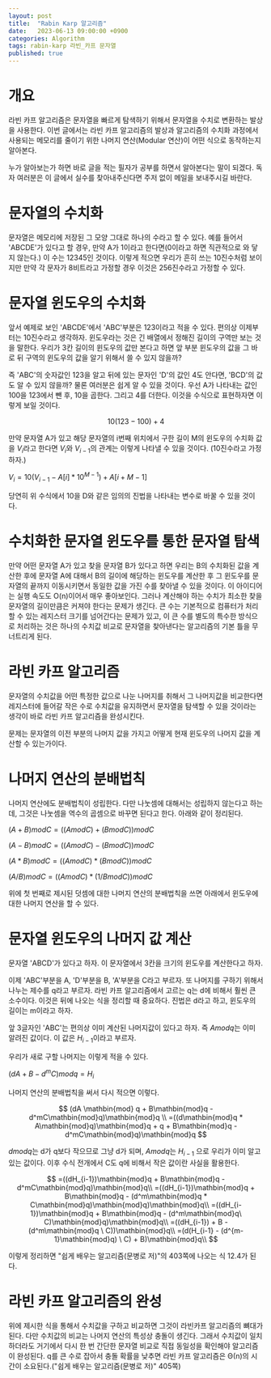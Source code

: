 ```yaml
---
layout: post
title:  "Rabin Karp 알고리즘"
date:   2023-06-13 09:00:00 +0900
categories: Algorithm
tags: rabin-karp 라빈_카프 문자열
published: true
---
```


# 개요

라빈 카프 알고리즘은 문자열을 빠르게 탐색하기 위해서 문자열을 수치로 변환하는 발상을 사용한다. 이번 글에서는 라빈 카프 알고리즘의 발상과
알고리즘의 수치화 과정에서 사용되는 메모리를 줄이기 위한 나머지 연산(Modular 연산)이 어떤 식으로 동작하는지 알아본다.

누가 알아보는가 하면 바로 글을 적는 필자가 공부를 하면서 알아본다는 말이 되겠다. 독자 여러분은 이 글에서 실수를 찾아내주신다면 주저 없이
메일을 보내주시길 바란다.


# 문자열의 수치화

문자열은 메모리에 저장된 그 모양 그대로 하나의 수라고 할 수 있다.
예를 들어서 'ABCDE'가 있다고 할 경우, 만약 A가 1이라고 한다면(0이라고 하면 직관적으로 와 닿지 않는다.)
이 수는 12345인 것이다. 이렇게 적으면 우리가 흔히 쓰는 10진수처럼 보이지만 만약 각 문자가 8비트라고 가정할
경우 이것은 256진수라고 가정할 수 있다.


# 문자열 윈도우의 수치화

앞서 예제로 보인 'ABCDE'에서 'ABC'부분은 123이라고 적을 수 있다. 편의상 이제부터는 10진수라고 생각하자.
윈도우라는 것은 긴 배열에서 정해진 길이의 구역만 보는 것을 말한다. 우리가 3칸 길이의 윈도우의 값만 본다고 하면
앞 부분 윈도우의 값을 그 바로 뒤 구역의 윈도우의 값을 알기 위해서 쓸 수 있지 않을까?

즉 'ABC'의 숫자값인 123을 알고 뒤에 있는 문자인 'D'의 값인 4도 안다면, 'BCD'의 값도 알 수 있지 않을까?
물론 여러분은 쉽게 알 수 있을 것이다. 우선 A가 나타내는 값인 100을 123에서 뺀 후, 10을 곱한다. 그리고 4를 더한다.
이것을 수식으로 표현하자면 이렇게 보일 것이다.

$$10(123 - 100) + 4$$

만약 문자열 A가 있고 해당 문자열의 i번째 위치에서 구한 길이 M의 윈도우의 수치화 값을 $V_i$라고 한다면 
$V_i$와 $V_{i-1}$의 관계는 이렇게 나타낼 수 있을 것이다. (10진수라고 가정하자.)

$V_i = 10(V_{i-1}-A[i]*10^{M-1}) + A[i + M - 1]$

당연히 위 수식에서 10을 D와 같은 임의의 진법을 나타내는 변수로 바꿀 수 있을 것이다.


# 수치화한 문자열 윈도우를 통한 문자열 탐색

만약 어떤 문자열 A가 있고 찾을 문자열 B가 있다고 하면 우리는 B의 수치화된 값을 계산한 후에 문자열 A에 대해서
B의 길이에 해당하는 윈도우를 계산한 후 그 윈도우를 문자열의 끝까지 이동시키면서 동일한 값을 가진 수를 찾아낼
수 있을 것이다. 이 아이디어는 실행 속도도 O(n)이어서 매우 좋아보인다. 그러나 계산해야 하는 수치가 최소한
찾을 문자열의 길이만큼은 커져야 한다는 문제가 생긴다. 큰 수는 기본적으로 컴퓨터가 처리할 수 있는 레지스터
크기를 넘어간다는 문제가 있고, 이 큰 수를 별도의 특수한 방식으로 처리하는 것은 하나의 수치값 비교로 문자열을
찾아낸다는 알고리즘의 기본 틀을 무너트리게 된다.


# 라빈 카프 알고리즘

문자열의 수치값을 어떤 특정한 값으로 나눈 나머지를 취해서 그 나머지값을 비교한다면 레지스터에 들어갈 작은 수로
수치값을 유지하면서 문자열을 탐색할 수 있을 것이라는 생각이 바로 라빈 카프 알고리즘을 완성시킨다.

문제는 문자열의 이전 부분의 나머지 값을 가지고 어떻게 현재 윈도우의 나머지 값을 계산할 수 있는가이다.


# 나머지 연산의 분배법칙

나머지 연산에도 분배법칙이 성립한다. 다만 나눗셈에 대해서는 성립하지 않는다고 하는데, 그것은 나눗셈을 역수의 곱셈으로 바꾸면 된다고 한다. 아래와 같이 정리된다.

$(A + B) \mathbin{mod} C = ((A \mathbin{mod} C) + (B \mathbin{mod} C)) \mathbin{mod} C$

$(A - B) \mathbin{mod} C = ((A \mathbin{mod} C) - (B \mathbin{mod} C)) \mathbin{mod} C$

$(A * B) \mathbin{mod} C = ((A \mathbin{mod} C) * (B \mathbin{mod} C)) \mathbin{mod} C$

$(A / B) \mathbin{mod} C = ((A \mathbin{mod} C) * (1/B \mathbin{mod} C)) \mathbin{mod} C$

위에 첫 번째로 제시된 덧셈에 대한 나머지 연산의 분배법칙을 쓰면 아래에서 윈도우에 대한 나머지 연산을 할 수 있다.


# 문자열 윈도우의 나머지 값 계산

문자열 'ABCD'가 있다고 하자. 이 문자열에서 3칸을 크기의 윈도우를 계산한다고 하자.

이제 'ABC'부분을 A, 'D'부분을 B, 'A'부분을 C라고 부르자. 또 나머지를 구하기 위해서 나누는 제수를 q라고 부르자.
라빈 카프 알고리즘에서 고르는 q는 d에 비해서 훨씬 큰 소수이다. 이것은 뒤에 나오는 식을 정리할 때 중요하다.
진법은 d라고 하고, 윈도우의 길이는 m이라고 하자.

앞 3글자인 'ABC'는 편의상 이미 계산된 나머지값이 있다고 하자. 즉 $A\mathbin{mod}q$는 이미 알려진 값이다.
이 값은 $H_{i-1}$이라고 부르자.

우리가 새로 구할 나머지는 이렇게 적을 수 있다.

$(dA + B - d^mC)\mathbin{mod}q = H_{i}$

나머지 연산의 분배법칙을 써서 다시 적으면 이렇다.

$$
(dA \mathbin{mod} q + B\mathbin{mod}q - d^mC\mathbin{mod}q)\mathbin{mod}q
\\
=((d\mathbin{mod}q * A\mathbin{mod}q)\mathbin{mod}q + q + B\mathbin{mod}q - d^mC\mathbin{mod}q)\mathbin{mod}q
$$

$d\mathbin{mod}q$는 d가 q보다 작으므로 그냥 d가 되며, $A\mathbin{mod}q$는 $H_{i-1}$ 으로 우리가 이미 알고 있는 값이다. 이후 수식 전개에서
C도 q에 비해서 작은 값이란 사실을 활용한다.

$$
=((dH_{i-1})\mathbin{mod}q + B\mathbin{mod}q - d^mC\mathbin{mod}q)\mathbin{mod}q\\
=((dH_{i-1})\mathbin{mod}q + B\mathbin{mod}q - (d^m\mathbin{mod}q * C\mathbin{mod}q)\mathbin{mod}q)\mathbin{mod}q\\
=((dH_{i-1})\mathbin{mod}q + B\mathbin{mod}q - (d^m\mathbin{mod}q\ C)\mathbin{mod}q)\mathbin{mod}q\\
=((dH_{i-1}) + B - (d^m\mathbin{mod}q \ C))\mathbin{mod}q\\
=(d(H_{i-1} - (d^{m-1}\mathbin{mod}q) \ C) + B)\mathbin{mod}q\\
$$

이렇게 정리하면 "쉽게 배우는 알고리즘(문병로 저)"의 403쪽에 나오는 식 12.4가 된다. 


# 라빈 카프 알고리즘의 완성

위에 제시한 식을 통해서 수치값을 구하고 비교하면 그것이 라빈카프 알고리즘의 뼈대가 된다.
다만 수치값의 비교는 나머지 연산의 특성상 충돌이 생긴다. 그래서 수치값이 일치하더라도 거기에서 다시 한 번
간단한 문자열 비교로 직접 동일성을 확인해야 알고리즘이 완성된다. q를 큰 수로 잡아서 충돌 확률을 낮추면
라빈 카프 알고리즘은 Θ(n)의 시간이 소요된다.("쉽게 배우는 알고리즘(문병로 저)" 405쪽)
